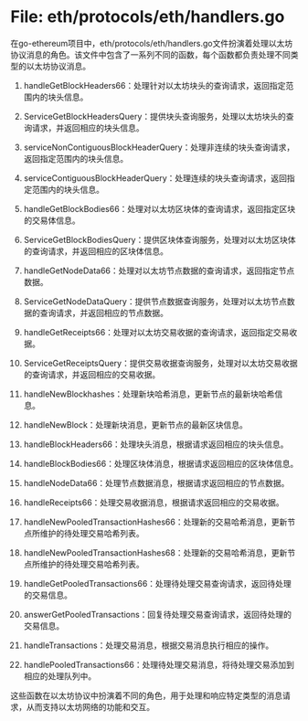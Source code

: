 # File: eth/protocols/eth/handlers.go

在go-ethereum项目中，eth/protocols/eth/handlers.go文件扮演着处理以太坊协议消息的角色。该文件中包含了一系列不同的函数，每个函数都负责处理不同类型的以太坊协议消息。

1. handleGetBlockHeaders66：处理针对以太坊块头的查询请求，返回指定范围内的块头信息。

2. ServiceGetBlockHeadersQuery：提供块头查询服务，处理以太坊块头的查询请求，并返回相应的块头信息。

3. serviceNonContiguousBlockHeaderQuery：处理非连续的块头查询请求，返回指定范围内的块头信息。

4. serviceContiguousBlockHeaderQuery：处理连续的块头查询请求，返回指定范围内的块头信息。

5. handleGetBlockBodies66：处理对以太坊区块体的查询请求，返回指定区块的交易体信息。

6. ServiceGetBlockBodiesQuery：提供区块体查询服务，处理对以太坊区块体的查询请求，并返回相应的区块体信息。

7. handleGetNodeData66：处理对以太坊节点数据的查询请求，返回指定节点数据。

8. ServiceGetNodeDataQuery：提供节点数据查询服务，处理对以太坊节点数据的查询请求，并返回相应的节点数据。

9. handleGetReceipts66：处理对以太坊交易收据的查询请求，返回指定交易收据。

10. ServiceGetReceiptsQuery：提供交易收据查询服务，处理对以太坊交易收据的查询请求，并返回相应的交易收据。

11. handleNewBlockhashes：处理新块哈希消息，更新节点的最新块哈希信息。

12. handleNewBlock：处理新块消息，更新节点的最新区块信息。

13. handleBlockHeaders66：处理块头消息，根据请求返回相应的块头信息。

14. handleBlockBodies66：处理区块体消息，根据请求返回相应的区块体信息。

15. handleNodeData66：处理节点数据消息，根据请求返回相应的节点数据。

16. handleReceipts66：处理交易收据消息，根据请求返回相应的交易收据。

17. handleNewPooledTransactionHashes66：处理新的交易哈希消息，更新节点所维护的待处理交易哈希列表。

18. handleNewPooledTransactionHashes68：处理新的交易哈希消息，更新节点所维护的待处理交易哈希列表。

19. handleGetPooledTransactions66：处理待处理交易查询请求，返回待处理的交易信息。

20. answerGetPooledTransactions：回复待处理交易查询请求，返回待处理的交易信息。

21. handleTransactions：处理交易消息，根据交易消息执行相应的操作。

22. handlePooledTransactions66：处理待处理交易消息，将待处理交易添加到相应的处理队列中。

这些函数在以太坊协议中扮演着不同的角色，用于处理和响应特定类型的消息请求，从而支持以太坊网络的功能和交互。

